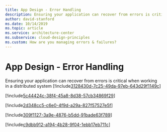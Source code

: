 ```yaml
---
title: App Design - Error Handling
description: Ensuring your application can recover from errors is critical when working in a distributed system
author: david-stanford
ms.date: 10/14/2019
ms.topic: article
ms.service: architecture-center
ms.subservice: cloud-design-principles
ms.custom: How are you managing errors & failures? 
---
```


# App Design - Error Handling

Ensuring your application can recover from errors is critical when working in a distributed system<!-- Retries for transient errors are impelmented and logged -->
[!include[3128430d-7c25-49da-97eb-643d29f1149c](../../../includes/aar_guidance/3128430d-7c25-49da-97eb-643d29f1149c.md)]

<!-- Request timeouts are configured -->
[!include[5c44424c-38f4-45a8-8d38-57cb34869f29](../../../includes/aar_guidance/5c44424c-38f4-45a8-8d38-57cb34869f29.md)]

<!-- Implemented the "Circuit Breaker" pattern to prevent cascading failures -->
[!include[2d348cc5-c6e0-4f9d-a29a-827f57527e5f](../../../includes/aar_guidance/2d348cc5-c6e0-4f9d-a29a-827f57527e5f.md)]

<!-- Application components are split with seperate health probes -->
[!include[309f1127-3a9e-4876-b5dd-91bade63f789](../../../includes/aar_guidance/309f1127-3a9e-4876-b5dd-91bade63f789.md)]

<!-- Command and Query Responsibility Segregation (CQRS) is implemented on data stores -->
[!include[c9dbb912-a194-4b28-9f04-1ebb17eb711c](../../../includes/aar_guidance/c9dbb912-a194-4b28-9f04-1ebb17eb711c.md)]

